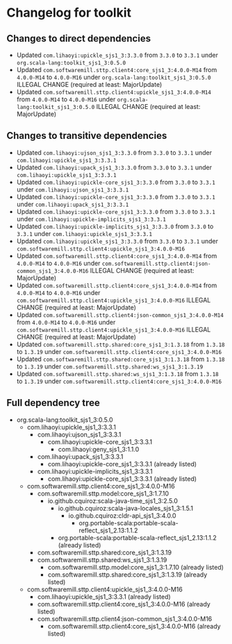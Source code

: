 # Changelog for toolkit

## Changes to direct dependencies
 - Updated `com.lihaoyi:upickle_sjs1_3:3.3.0` from `3.3.0` to `3.3.1` under `org.scala-lang:toolkit_sjs1_3:0.5.0`
 - Updated `com.softwaremill.sttp.client4:core_sjs1_3:4.0.0-M14` from `4.0.0-M14` to `4.0.0-M16` under `org.scala-lang:toolkit_sjs1_3:0.5.0` ILLEGAL CHANGE (required at least: MajorUpdate)
 - Updated `com.softwaremill.sttp.client4:upickle_sjs1_3:4.0.0-M14` from `4.0.0-M14` to `4.0.0-M16` under `org.scala-lang:toolkit_sjs1_3:0.5.0` ILLEGAL CHANGE (required at least: MajorUpdate)

## Changes to transitive dependencies
 - Updated `com.lihaoyi:ujson_sjs1_3:3.3.0` from `3.3.0` to `3.3.1` under `com.lihaoyi:upickle_sjs1_3:3.3.1`
 - Updated `com.lihaoyi:upack_sjs1_3:3.3.0` from `3.3.0` to `3.3.1` under `com.lihaoyi:upickle_sjs1_3:3.3.1`
 - Updated `com.lihaoyi:upickle-core_sjs1_3:3.3.0` from `3.3.0` to `3.3.1` under `com.lihaoyi:ujson_sjs1_3:3.3.1`
 - Updated `com.lihaoyi:upickle-core_sjs1_3:3.3.0` from `3.3.0` to `3.3.1` under `com.lihaoyi:upack_sjs1_3:3.3.1`
 - Updated `com.lihaoyi:upickle-core_sjs1_3:3.3.0` from `3.3.0` to `3.3.1` under `com.lihaoyi:upickle-implicits_sjs1_3:3.3.1`
 - Updated `com.lihaoyi:upickle-implicits_sjs1_3:3.3.0` from `3.3.0` to `3.3.1` under `com.lihaoyi:upickle_sjs1_3:3.3.1`
 - Updated `com.lihaoyi:upickle_sjs1_3:3.3.0` from `3.3.0` to `3.3.1` under `com.softwaremill.sttp.client4:upickle_sjs1_3:4.0.0-M16`
 - Updated `com.softwaremill.sttp.client4:core_sjs1_3:4.0.0-M14` from `4.0.0-M14` to `4.0.0-M16` under `com.softwaremill.sttp.client4:json-common_sjs1_3:4.0.0-M16` ILLEGAL CHANGE (required at least: MajorUpdate)
 - Updated `com.softwaremill.sttp.client4:core_sjs1_3:4.0.0-M14` from `4.0.0-M14` to `4.0.0-M16` under `com.softwaremill.sttp.client4:upickle_sjs1_3:4.0.0-M16` ILLEGAL CHANGE (required at least: MajorUpdate)
 - Updated `com.softwaremill.sttp.client4:json-common_sjs1_3:4.0.0-M14` from `4.0.0-M14` to `4.0.0-M16` under `com.softwaremill.sttp.client4:upickle_sjs1_3:4.0.0-M16` ILLEGAL CHANGE (required at least: MajorUpdate)
 - Updated `com.softwaremill.sttp.shared:core_sjs1_3:1.3.18` from `1.3.18` to `1.3.19` under `com.softwaremill.sttp.client4:core_sjs1_3:4.0.0-M16`
 - Updated `com.softwaremill.sttp.shared:core_sjs1_3:1.3.18` from `1.3.18` to `1.3.19` under `com.softwaremill.sttp.shared:ws_sjs1_3:1.3.19`
 - Updated `com.softwaremill.sttp.shared:ws_sjs1_3:1.3.18` from `1.3.18` to `1.3.19` under `com.softwaremill.sttp.client4:core_sjs1_3:4.0.0-M16`

## Full dependency tree

 - org.scala-lang:toolkit_sjs1_3:0.5.0
   - com.lihaoyi:upickle_sjs1_3:3.3.1
     - com.lihaoyi:ujson_sjs1_3:3.3.1
       - com.lihaoyi:upickle-core_sjs1_3:3.3.1
         - com.lihaoyi:geny_sjs1_3:1.1.0
     - com.lihaoyi:upack_sjs1_3:3.3.1
       - com.lihaoyi:upickle-core_sjs1_3:3.3.1 (already listed)
     - com.lihaoyi:upickle-implicits_sjs1_3:3.3.1
       - com.lihaoyi:upickle-core_sjs1_3:3.3.1 (already listed)
   - com.softwaremill.sttp.client4:core_sjs1_3:4.0.0-M16
     - com.softwaremill.sttp.model:core_sjs1_3:1.7.10
       - io.github.cquiroz:scala-java-time_sjs1_3:2.5.0
         - io.github.cquiroz:scala-java-locales_sjs1_3:1.5.1
           - io.github.cquiroz:cldr-api_sjs1_3:4.0.0
             - org.portable-scala:portable-scala-reflect_sjs1_2.13:1.1.2
         - org.portable-scala:portable-scala-reflect_sjs1_2.13:1.1.2 (already listed)
     - com.softwaremill.sttp.shared:core_sjs1_3:1.3.19
     - com.softwaremill.sttp.shared:ws_sjs1_3:1.3.19
       - com.softwaremill.sttp.model:core_sjs1_3:1.7.10 (already listed)
       - com.softwaremill.sttp.shared:core_sjs1_3:1.3.19 (already listed)
   - com.softwaremill.sttp.client4:upickle_sjs1_3:4.0.0-M16
     - com.lihaoyi:upickle_sjs1_3:3.3.1 (already listed)
     - com.softwaremill.sttp.client4:core_sjs1_3:4.0.0-M16 (already listed)
     - com.softwaremill.sttp.client4:json-common_sjs1_3:4.0.0-M16
       - com.softwaremill.sttp.client4:core_sjs1_3:4.0.0-M16 (already listed)
